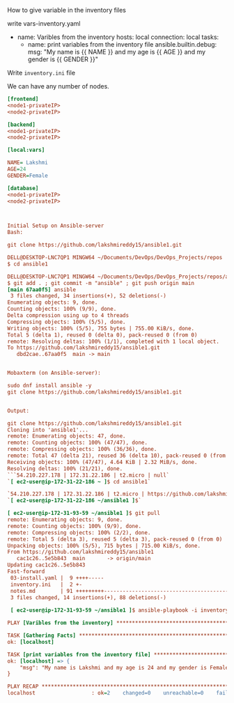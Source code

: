How to give variable in the inventory files 

write vars-inventory.yaml

- name: Varibles from the inventory
  hosts: local
  connection: local
  tasks:
  - name: print variables from the inventory file
    ansible.builtin.debug:
      msg: "My name is {{ NAME }} and my age is {{ AGE }} and my gender is {{ GENDER }}"


Write `inventory.ini` file

We can have any number of nodes.

```ini
[frontend]
<node1-privateIP>
<node2-privateIP>

[backend]
<node1-privateIP>
<node2-privateIP>

[local:vars]

NAME= Lakshmi
AGE=24
GENDER=Female

[database]
<node1-privateIP>
<node2-privateIP>



Initial Setup on Ansible-server
Bash:

git clone https://github.com/lakshmireddy15/ansible1.git

DELL@DESKTOP-LNC7QP1 MINGW64 ~/Documents/DevOps/DevOps_Projects/repos
$ cd ansible1

DELL@DESKTOP-LNC7QP1 MINGW64 ~/Documents/DevOps/DevOps_Projects/repos/ansible1 (main)
$ git add . ; git commit -m "ansible" ; git push origin main
[main 67aa0f5] ansible
 3 files changed, 34 insertions(+), 52 deletions(-)
Enumerating objects: 9, done.
Counting objects: 100% (9/9), done.
Delta compression using up to 4 threads
Compressing objects: 100% (5/5), done.
Writing objects: 100% (5/5), 755 bytes | 755.00 KiB/s, done.
Total 5 (delta 1), reused 0 (delta 0), pack-reused 0 (from 0)
remote: Resolving deltas: 100% (1/1), completed with 1 local object.
To https://github.com/lakshmireddy15/ansible1.git
   dbd2cae..67aa0f5  main -> main


Mobaxterm (on Ansible-server):

sudo dnf install ansible -y 
git clone https://github.com/lakshmireddy15/ansible1.git


Output:

git clone https://github.com/lakshmireddy15/ansible1.git
Cloning into 'ansible1'...
remote: Enumerating objects: 47, done.
remote: Counting objects: 100% (47/47), done.
remote: Compressing objects: 100% (36/36), done.
remote: Total 47 (delta 21), reused 36 (delta 10), pack-reused 0 (from 0)
Receiving objects: 100% (47/47), 4.64 KiB | 2.32 MiB/s, done.
Resolving deltas: 100% (21/21), done.
```54.210.227.178 | 172.31.22.186 | t2.micro | null`
`[ ec2-user@ip-172-31-22-186 ~ ]$ cd ansible1`

`54.210.227.178 | 172.31.22.186 | t2.micro | https://github.com/lakshmireddy15/ansible1.git`
`[ ec2-user@ip-172-31-22-186 ~/ansible1 ]$`

[ ec2-user@ip-172-31-93-59 ~/ansible1 ]$ git pull
remote: Enumerating objects: 9, done.
remote: Counting objects: 100% (9/9), done.
remote: Compressing objects: 100% (2/2), done.
remote: Total 5 (delta 3), reused 5 (delta 3), pack-reused 0 (from 0)
Unpacking objects: 100% (5/5), 715 bytes | 715.00 KiB/s, done.
From https://github.com/lakshmireddy15/ansible1
   cac1c26..5e5b843  main       -> origin/main
Updating cac1c26..5e5b843
Fast-forward
 03-install.yaml |  9 ++++-----
 inventory.ini   |  2 +-
 notes.md        | 91 +++++++++----------------------------------------------------------------------------
 3 files changed, 14 insertions(+), 88 deletions(-)
 
 [ ec2-user@ip-172-31-93-59 ~/ansible1 ]$ ansible-playbook -i inventory.ini -e ansible_user=ec2-user -e ansible_password=DevOps321 09-vars-inventory.yaml

PLAY [Varibles from the inventory] ****************************************************************************************************

TASK [Gathering Facts] ****************************************************************************************************************
ok: [localhost]

TASK [print variables from the inventory file] ****************************************************************************************
ok: [localhost] => {
    "msg": "My name is Lakshmi and my age is 24 and my gender is Female"
}

PLAY RECAP ****************************************************************************************************************************
localhost                  : ok=2    changed=0    unreachable=0    failed=0    skipped=0    rescued=0    ignored=0

